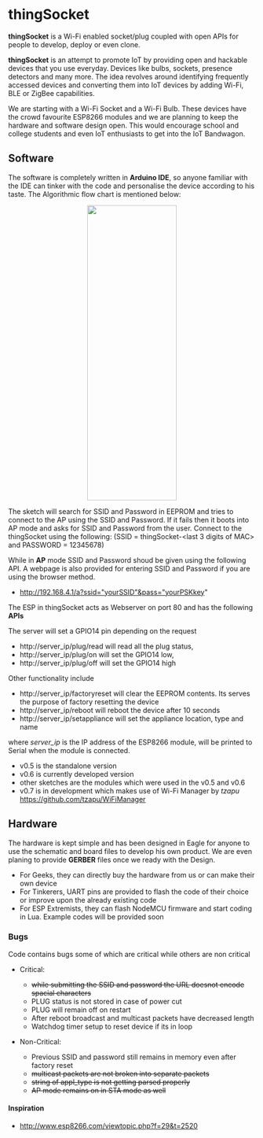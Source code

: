 # thingSocket
__thingSocket__ is a Wi-Fi enabled socket/plug coupled with open APIs for people to develop, deploy or even clone.

__thingSocket__ is an attempt to promote IoT by providing open and hackable devices that you use everyday. Devices like bulbs, sockets, presence detectors and many more. The idea revolves around identifying frequently accessed devices and converting them into IoT devices by adding Wi-Fi, BLE or ZigBee capabilities.

We are starting with a Wi-Fi Socket and a Wi-Fi Bulb. These devices have the crowd favourite ESP8266 modules and we are planning to keep the hardware and software design open. This would encourage school and college students and even IoT enthusiasts to get into the IoT Bandwagon.

## Software
The software is completely written in __Arduino IDE__, so anyone familiar with the IDE can tinker with the code and personalise the device according to his taste.
The Algorithmic flow chart is mentioned below:
<p align="center">
<img width="60%" height="600px" src="https://github.com/automote/thingSocket/blob/master/flow-chart.png" />

The sketch will search for SSID and Password in EEPROM and tries to connect to the AP using the SSID and Password. If it fails then it boots into AP mode and asks for SSID and Password from the user. Connect to the thingSocket using the following: (SSID = thingSocket-<last 3 digits of MAC> and PASSWORD = 12345678)

While in __AP__ mode SSID and Password shoud be given using the following API. A webpage is also provided for entering SSID and Password if you are using the browser method.
- http://192.168.4.1/a?ssid="yourSSID"&pass="yourPSKkey"

The ESP in thingSocket acts as Webserver on port 80 and has the following __APIs__

The server will set a GPIO14 pin depending on the request
 - http://server_ip/plug/read will read all the plug status,
 - http://server_ip/plug/on will set the GPIO14 low,
 - http://server_ip/plug/off will set the GPIO14 high

Other functionality include
- http://server_ip/factoryreset will clear the EEPROM contents. Its serves the purpose of factory resetting the device
- http://server_ip/reboot will reboot the device after 10 seconds
- http://server_ip/setappliance will set the appliance location, type and name

where <I>server_ip</I> is the IP address of the ESP8266 module, will be printed to Serial when the module is connected.
- v0.5 is the standalone version
- v0.6 is currently developed version
- other sketches are the modules which were used in the v0.5 and v0.6
- v0.7 is in development which makes use of Wi-Fi Manager by <i>tzapu</i> https://github.com/tzapu/WiFiManager


## Hardware
The hardware is kept simple and has been designed in Eagle for anyone to use the schematic and board files to develop his own product. We are even planing to provide __GERBER__ files once we ready with the Design. 

- For Geeks, they can directly buy the hardware from us or can make their own device
- For Tinkerers, UART pins are provided to flash the code of their choice or improve upon the already existing code
- For ESP Extremists, they can flash NodeMCU firmware and start coding in Lua. Example codes will be provided soon

### Bugs
Code contains bugs some of which are critical while others are non critical
- Critical:
  - ~~while submitting the SSID and password the URL doesnot encode spacial characters~~
  - PLUG status is not stored in case of power cut
  - PLUG will remain off on restart
  - After reboot broadcast and multicast packets have decreased length
  - Watchdog timer setup to reset device if its in loop
   
- Non-Critical:
  - Previous SSID and password still remains in memory even after factory reset
  - ~~multicast packets are not broken into separate packets~~
  - ~~string of appl_type is not getting parsed properly~~
  - ~~AP mode remains on in STA mode as well~~

#### Inspiration
- http://www.esp8266.com/viewtopic.php?f=29&t=2520